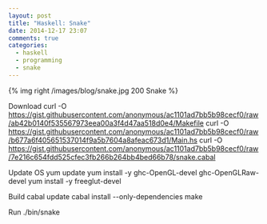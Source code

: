 ```yaml
---
layout: post
title: "Haskell: Snake"
date: 2014-12-17 23:07
comments: true
categories:
  - haskell
  - programming
  - snake
---
```

{% img right /images/blog/snake.jpg 200 Snake %}

Download
    curl -O https://gist.githubusercontent.com/anonymous/ac1101ad7bb5b98cecf0/raw/ab42b0140f535567973eea00a3f4d47aa518d0e4/Makefile
    curl -O https://gist.githubusercontent.com/anonymous/ac1101ad7bb5b98cecf0/raw/b677a6f405651537014f9a5b7604a8afeac673d1/Main.hs
    curl -O https://gist.githubusercontent.com/anonymous/ac1101ad7bb5b98cecf0/raw/7e216c654fdd525cfec3fb266b264bb4bed66b78/snake.cabal

Update OS
    yum update
    yum install -y ghc-OpenGL-devel ghc-OpenGLRaw-devel
    yum install -y freeglut-devel

Build
    cabal update
    cabal install --only-dependencies
    make

Run
    ./bin/snake
